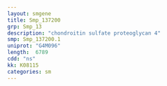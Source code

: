 ```yaml
---
layout: smgene
title: Smp_137200
grp: Smp_13
description: "chondroitin sulfate proteoglycan 4"
smp: Smp_137200.1
uniprot: "G4M096"
length:  6789
cdd: "ns"
kk: K08115
categories: sm
---
```

